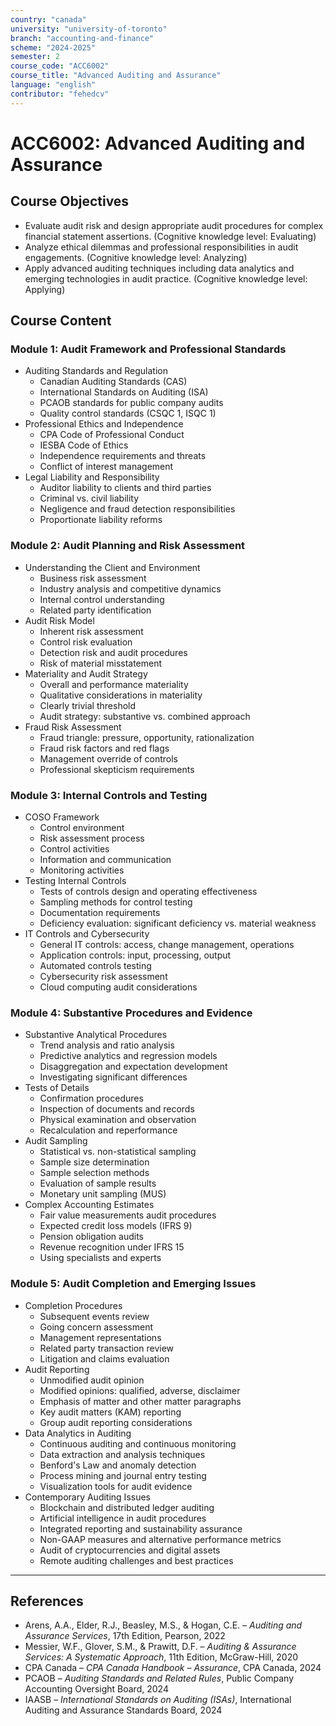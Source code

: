 ```yaml
---
country: "canada"
university: "university-of-toronto"
branch: "accounting-and-finance"
scheme: "2024-2025"
semester: 2
course_code: "ACC6002"
course_title: "Advanced Auditing and Assurance"
language: "english"
contributor: "fehedcv"
---
```

# ACC6002: Advanced Auditing and Assurance

## Course Objectives
* Evaluate audit risk and design appropriate audit procedures for complex financial statement assertions. (Cognitive knowledge level: Evaluating)
* Analyze ethical dilemmas and professional responsibilities in audit engagements. (Cognitive knowledge level: Analyzing)
* Apply advanced auditing techniques including data analytics and emerging technologies in audit practice. (Cognitive knowledge level: Applying)

## Course Content

### Module 1: Audit Framework and Professional Standards
* Auditing Standards and Regulation
  - Canadian Auditing Standards (CAS)
  - International Standards on Auditing (ISA)
  - PCAOB standards for public company audits
  - Quality control standards (CSQC 1, ISQC 1)
* Professional Ethics and Independence
  - CPA Code of Professional Conduct
  - IESBA Code of Ethics
  - Independence requirements and threats
  - Conflict of interest management
* Legal Liability and Responsibility
  - Auditor liability to clients and third parties
  - Criminal vs. civil liability
  - Negligence and fraud detection responsibilities
  - Proportionate liability reforms

### Module 2: Audit Planning and Risk Assessment
* Understanding the Client and Environment
  - Business risk assessment
  - Industry analysis and competitive dynamics
  - Internal control understanding
  - Related party identification
* Audit Risk Model
  - Inherent risk assessment
  - Control risk evaluation
  - Detection risk and audit procedures
  - Risk of material misstatement
* Materiality and Audit Strategy
  - Overall and performance materiality
  - Qualitative considerations in materiality
  - Clearly trivial threshold
  - Audit strategy: substantive vs. combined approach
* Fraud Risk Assessment
  - Fraud triangle: pressure, opportunity, rationalization
  - Fraud risk factors and red flags
  - Management override of controls
  - Professional skepticism requirements

### Module 3: Internal Controls and Testing
* COSO Framework
  - Control environment
  - Risk assessment process
  - Control activities
  - Information and communication
  - Monitoring activities
* Testing Internal Controls
  - Tests of controls design and operating effectiveness
  - Sampling methods for control testing
  - Documentation requirements
  - Deficiency evaluation: significant deficiency vs. material weakness
* IT Controls and Cybersecurity
  - General IT controls: access, change management, operations
  - Application controls: input, processing, output
  - Automated controls testing
  - Cybersecurity risk assessment
  - Cloud computing audit considerations

### Module 4: Substantive Procedures and Evidence
* Substantive Analytical Procedures
  - Trend analysis and ratio analysis
  - Predictive analytics and regression models
  - Disaggregation and expectation development
  - Investigating significant differences
* Tests of Details
  - Confirmation procedures
  - Inspection of documents and records
  - Physical examination and observation
  - Recalculation and reperformance
* Audit Sampling
  - Statistical vs. non-statistical sampling
  - Sample size determination
  - Sample selection methods
  - Evaluation of sample results
  - Monetary unit sampling (MUS)
* Complex Accounting Estimates
  - Fair value measurements audit procedures
  - Expected credit loss models (IFRS 9)
  - Pension obligation audits
  - Revenue recognition under IFRS 15
  - Using specialists and experts

### Module 5: Audit Completion and Emerging Issues
* Completion Procedures
  - Subsequent events review
  - Going concern assessment
  - Management representations
  - Related party transaction review
  - Litigation and claims evaluation
* Audit Reporting
  - Unmodified audit opinion
  - Modified opinions: qualified, adverse, disclaimer
  - Emphasis of matter and other matter paragraphs
  - Key audit matters (KAM) reporting
  - Group audit reporting considerations
* Data Analytics in Auditing
  - Continuous auditing and continuous monitoring
  - Data extraction and analysis techniques
  - Benford's Law and anomaly detection
  - Process mining and journal entry testing
  - Visualization tools for audit evidence
* Contemporary Auditing Issues
  - Blockchain and distributed ledger auditing
  - Artificial intelligence in audit procedures
  - Integrated reporting and sustainability assurance
  - Non-GAAP measures and alternative performance metrics
  - Audit of cryptocurrencies and digital assets
  - Remote auditing challenges and best practices

---

## References
* Arens, A.A., Elder, R.J., Beasley, M.S., & Hogan, C.E. – *Auditing and Assurance Services*, 17th Edition, Pearson, 2022
* Messier, W.F., Glover, S.M., & Prawitt, D.F. – *Auditing & Assurance Services: A Systematic Approach*, 11th Edition, McGraw-Hill, 2020
* CPA Canada – *CPA Canada Handbook – Assurance*, CPA Canada, 2024
* PCAOB – *Auditing Standards and Related Rules*, Public Company Accounting Oversight Board, 2024
* IAASB – *International Standards on Auditing (ISAs)*, International Auditing and Assurance Standards Board, 2024